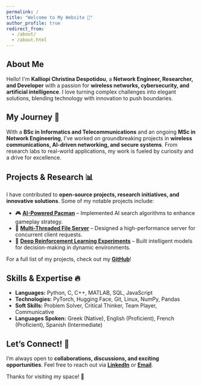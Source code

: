 ```yaml
---
permalink: /
title: "Welcome to My Website 👋"
author_profile: true
redirect_from: 
  - /about/
  - /about.html
---
```


## About Me

Hello! I'm **Kalliopi Christina Despotidou**, a **Network Engineer, Researcher, and Developer** with a passion for **wireless networks, cybersecurity, and artificial intelligence**. I love turning complex challenges into elegant solutions, blending technology with innovation to push boundaries. 

## My Journey 📜
With a **BSc in Informatics and Telecommunications** and an ongoing **MSc in Network Engineering**, I've worked on groundbreaking projects in **wireless communications, AI-driven networking, and secure systems**. From research labs to real-world applications, my work is fueled by curiosity and a drive for excellence.

## Projects & Research 📊
I have contributed to **open-source projects, research initiatives, and innovative solutions**. Some of my notable projects include:
- 🎮 **[AI-Powered Pacman](https://github.com/Kallistina/berkeley-pacman-project)** – Implemented AI search algorithms to enhance gameplay strategy.
- 📂 **[Multi-Threaded File Server](https://github.com/Kallistina/multi-threaded-file-server)** – Designed a high-performance server for concurrent client requests.
- 🧠 **[Deep Reinforcement Learning Experiments](https://github.com/Kallistina/dqn-gym-experiments)** – Built intelligent models for decision-making in dynamic environments.

For a full list of my projects, check out my **[GitHub](https://github.com/Kallistina)**!

## Skills & Expertise 🔥
- **Languages:** Python, C, C++, MATLAB, SQL, JavaScript
- **Technologies:** PyTorch, Hugging Face, Git, Linux, NumPy, Pandas
- **Soft Skills:** Problem Solver, Critical Thinker, Team Player, Communicative
- **Languages Spoken:** Greek (Native), English (Proficient), French (Proficient), Spanish (Intermediate)

## Let’s Connect! 📩
I’m always open to **collaborations, discussions, and exciting opportunities**. Feel free to reach out via **[LinkedIn](#)** or **[Email](#)**.

Thanks for visiting my space! 🚀


